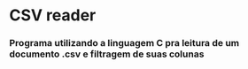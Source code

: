 # CSV reader
### Programa utilizando a linguagem C pra leitura de um documento .csv e filtragem de suas colunas
